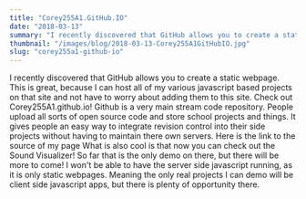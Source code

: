 ```yaml
---
title: "Corey255A1.GitHub.IO"
date: "2018-03-13"
summary: "I recently discovered that GitHub allows you to create a static webpage. This is great, because I can host all of my various javascript b..."
thumbnail: "/images/blog/2018-03-13-Corey255A1GitHubIO.jpg"
slug: "corey255a1-github-io"
---
```

I recently discovered that GitHub allows you to create a static webpage. This is great, because I can host all of my various javascript based projects on that site and not have to worry about adding them to this site. Check out Corey255A1.github.io! Github is a very main stream code repository. People upload all sorts of open source code and store school projects and things. It gives people an easy way to integrate revision control into their side projects without having to maintain there own servers. Here is the link to the source of my page What is also cool is that now you can check out the Sound Visualizer! So far that is the only demo on there, but there will be more to come! I won't be able to have the server side javascript running, as it is only static webpages. Meaning the only real projects I can demo will be client side javascript apps, but there is plenty of opportunity there.